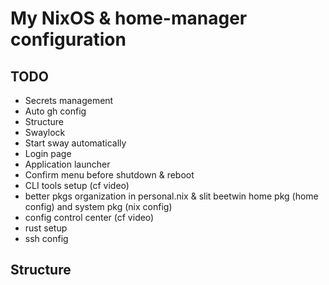 # My NixOS & home-manager configuration

## TODO
- Secrets management
- Auto gh config
- Structure
- Swaylock
- Start sway automatically
- Login page
- Application launcher
- Confirm menu before shutdown & reboot
- CLI tools setup (cf video) 
- better pkgs organization in personal.nix & slit beetwin home pkg (home config) and system pkg (nix config)
- config control center (cf video)
- rust setup
- ssh config

## Structure

